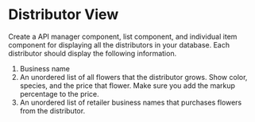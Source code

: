# Distributor View

Create a API manager component, list component, and individual item component for displaying all the distributors in your database. Each distributor should display the following information.

1. Business name
1. An unordered list of all flowers that the distributor grows. Show color, species, and the price that flower. Make sure you add the markup percentage to the price.
1. An unordered list of retailer business names that purchases flowers from the distributor.
